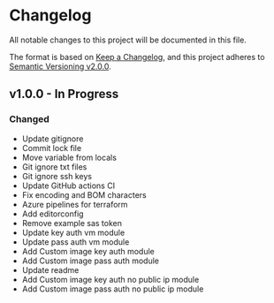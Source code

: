 # Changelog

All notable changes to this project will be documented in this file.

The format is based on [Keep a Changelog](https://keepachangelog.com/en/1.0.0/),
and this project adheres to [Semantic Versioning v2.0.0](https://semver.org/spec/v2.0.0.html).

## v1.0.0 - In Progress

### Changed

- Update gitignore
- Commit lock file
- Move variable from locals
- Git ignore txt files
- Git ignore ssh keys
- Update GitHub actions CI
- Fix encoding and BOM characters
- Azure pipelines for terraform
- Add editorconfig
- Remove example sas token
- Update key auth vm module
- Update pass auth vm module
- Add Custom image key auth module
- Add Custom image pass auth module
- Update readme
- Add Custom image key auth no public ip module
- Add Custom image pass auth no public ip module
